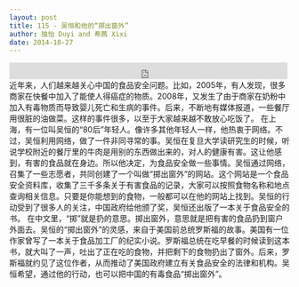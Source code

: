 ```yaml
---
layout: post
title: 115 - 吴恒和他的“掷出窗外”
author: 独怡 Duyi and 希茜 Xixi
date: 2014-10-27
---
```


<iframe src="https://archive.org/embed/slowchinese_201909/Slow_Chinese_115.mp3" width="500" height="30" frameborder="0" webkitallowfullscreen="true" mozallowfullscreen="true" allowfullscreen></iframe>
近年来，人们越来越关心中国的食品安全问题。比如，2005年，有人发现，很多商家在快餐中加入了能使人得癌症的物质。2008年，又发生了由于商家在奶粉中加入有毒物质而导致婴儿死亡和生病的事件。后来，不断地有媒体报道，一些餐厅用很脏的油做菜。这样的事件很多，以至于大家越来越不敢放心吃饭了。
在上海，有一位叫吴恒的“80后”年轻人。像许多其他年轻人一样，他热衷于网络。不过，吴恒利用网络，做了一件非同寻常的事。吴恒在复旦大学读研究生的时候，听说学校附近的餐厅里的牛肉是用别的东西做出来的，对人的健康有害。这让他感到，有害的食品就在身边。所以他决定，为食品安全做一些事情。吴恒通过网络，召集了一些志愿者，共同创建了一个叫做“掷出窗外”的网站。这个网站是一个食品安全资料库，收集了三千多条关于有害食品的记录，大家可以按照食物名称和地点查询相关信息。只要是你能想到的食物，一般都可以在他的网站上找到。吴恒的行动受到了很多人的关注，中国政府给他颁了奖，吴恒还出版了一本关于食品安全的书。
在中文里，“掷”就是扔的意思。掷出窗外，意思就是把有害的食品扔到窗户外面去。吴恒的“掷出窗外”的灵感，来自于美国前总统罗斯福的故事。美国有一位作家曾写了一本关于食品加工厂的纪实小说。罗斯福总统在吃早餐的时候读到这本书，就大叫了一声，吐出了正在吃的食物，并把剩下的食物扔出了窗外。后来，罗斯福就约见了这位作者，从而推动了美国政府建立有关食品安全的法律和机构。吴恒希望，通过他的行动，也可以把中国的有毒食品“掷出窗外”。
